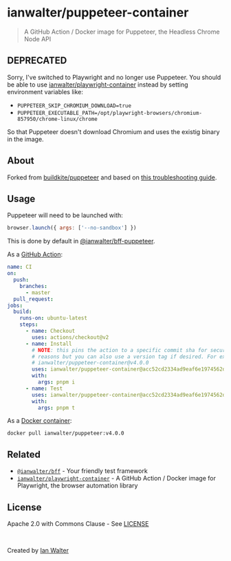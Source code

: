 # ianwalter/puppeteer-container
> A GitHub Action / Docker image for Puppeteer, the Headless Chrome Node API

## DEPRECATED

Sorry, I've switched to Playwright and no longer use Puppeteer. You should be
able to use [ianwalter/playwright-container][playwrightUrl] instead by setting
environment variables like:

- `PUPPETEER_SKIP_CHROMIUM_DOWNLOAD=true`
- `PUPPETEER_EXECUTABLE_PATH=/opt/playwright-browsers/chromium-857950/chrome-linux/chrome`

So that Puppeteer doesn't download Chromium and uses the existig binary in the
image.

## About

Forked from [buildkite/puppeteer][buildkiteUrl] and based on
[this troubleshooting guide][troubleshootingUrl].

## Usage

Puppeteer will need to be launched with:

```js
browser.launch({ args: ['--no-sandbox'] })
```

This is done by default in [@ianwalter/bff-puppeteer][bffUrl].

As a [GitHub Action][actionsUrl]:

```yml
name: CI
on:
  push:
    branches:
      - master
  pull_request:
jobs:
  build:
    runs-on: ubuntu-latest
    steps:
      - name: Checkout
        uses: actions/checkout@v2
      - name: Install
        # NOTE: this pins the action to a specific commit sha for security
        # reasons but you can also use a version tag if desired. For example:
        # ianwalter/puppeteer-container@v4.0.0
        uses: ianwalter/puppeteer-container@acc52cd2334ad9eaf6e1974562d263e0a711b7e8
        with:
          args: pnpm i
      - name: Test
        uses: ianwalter/puppeteer-container@acc52cd2334ad9eaf6e1974562d263e0a711b7e8
        with:
          args: pnpm t
```

As a [Docker container][dockerUrl]:

```console
docker pull ianwalter/puppeteer:v4.0.0
```

## Related

* [`@ianwalter/bff`][bffUrl] - Your friendly test framework
* [`ianwalter/playwright-container`][playwrightUrl] - A GitHub Action / Docker
  image for Playwright, the browser automation library

## License

Apache 2.0 with Commons Clause - See [LICENSE][licenseUrl]

&nbsp;

Created by [Ian Walter](https://ianwalter.dev)

[buildkiteUrl]: https://github.com/buildkite/docker-puppeteer
[troubleshootingUrl]: https://github.com/GoogleChrome/puppeteer/blob/main/docs/troubleshooting.md
[actionsUrl]: https://github.com/features/actions
[dockerUrl]: https://hub.docker.com/r/ianwalter/puppeteer
[bffUrl]: https://github.com/ianwalter/bff
[playwrightUrl]: https://github.com/ianwalter/playwright-container
[licenseUrl]: https://github.com/ianwalter/puppeteer-container/blob/master/LICENSE
